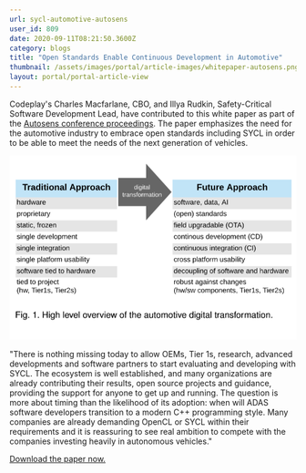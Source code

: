 ```yaml
---
url: sycl-automotive-autosens
user_id: 809
date: 2020-09-11T08:21:50.3600Z
category: blogs
title: "Open Standards Enable Continuous Development in Automotive"
thumbnail: /assets/images/portal/article-images/whitepaper-autosens.png
layout: portal/portal-article-view
---
```


Codeplay's Charles Macfarlane, CBO, and Illya Rudkin, Safety-Critical Software Development Lead, have contributed to this white paper as part of the <a href="https://auto-sens.com/" target="_blank">Autosens conference proceedings</a>. The paper emphasizes the need for the automotive industry to embrace open standards including SYCL in order to be able to meet the needs of the next generation of vehicles. 

![New Approach](/assets/images/portal/article-images/whitepaper-autosens.png "New Approach")

"There is nothing missing today to allow OEMs, Tier 1s,
research, advanced developments and software partners to
start evaluating and developing with SYCL. The ecosystem
is well established, and many organizations are already contributing
their results, open source projects and guidance,
providing the support for anyone to get up and running.
The question is more about timing than the likelihood of
its adoption: when will ADAS software developers transition
to a modern C++ programming style. Many companies
are already demanding OpenCL or SYCL within their requirements
and it is reassuring to see real ambition to compete
with the companies investing heavily in autonomous
vehicles."

[Download the paper now.](/assets/files/papers/continuous_development_open_standards_2020.pdf)
